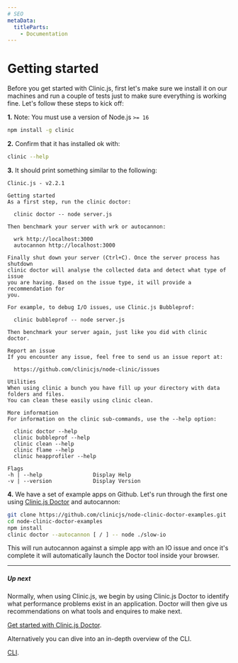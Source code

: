```yaml
---
# SEO
metaData:
  titleParts:
    - Documentation
---
```


# Getting started

Before you get started with Clinic.js, first let's make sure we install it on our machines and run a couple of tests just to make sure everything is working fine. Let's follow these steps to kick off:

**1.** Note: You must use a version of Node.js `>= 16`

```bash
npm install -g clinic
```

**2.** Confirm that it has installed ok with:

```bash
clinic --help
```

**3.** It should print something similar to the following:

```
Clinic.js - v2.2.1

Getting started
As a first step, run the clinic doctor:

  clinic doctor -- node server.js

Then benchmark your server with wrk or autocannon:

  wrk http://localhost:3000
  autocannon http://localhost:3000

Finally shut down your server (Ctrl+C). Once the server process has shutdown
clinic doctor will analyse the collected data and detect what type of issue
you are having. Based on the issue type, it will provide a recommendation for
you.

For example, to debug I/O issues, use Clinic.js Bubbleprof:

  clinic bubbleprof -- node server.js

Then benchmark your server again, just like you did with clinic doctor.

Report an issue
If you encounter any issue, feel free to send us an issue report at:

  https://github.com/clinicjs/node-clinic/issues

Utilities
When using clinic a bunch you have fill up your directory with data folders and files.
You can clean these easily using clinic clean.

More information
For information on the clinic sub-commands, use the --help option:

  clinic doctor --help
  clinic bubbleprof --help
  clinic clean --help
  clinic flame --help
  clinic heapprofiler --help

Flags
-h | --help                Display Help
-v | --version             Display Version
```

**4.** We have a set of example apps on Github. Let's run through the first one using [Clinic.js Doctor](/doctor/) and autocannon:

```bash
git clone https://github.com/clinicjs/node-clinic-doctor-examples.git
cd node-clinic-doctor-examples
npm install
clinic doctor --autocannon [ / ] -- node ./slow-io
```

This will run autocannon against a simple app with an IO issue and once it's complete it will automatically launch the Doctor tool inside your browser.

---

##### Up next

Normally, when using Clinic.js, we begin by using Clinic.js Doctor to identify what performance problems exist in an application. Doctor will then give us recommendations on what tools and enquires to make next.

[Get started with Clinic.js Doctor](/documentation/doctor/).

Alternatively you can dive into an in-depth overview of the CLI.

[CLI](/documentation/cli).
